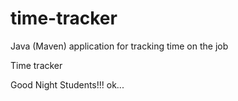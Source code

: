 # time-tracker
Java (Maven) application for tracking time on the job

Time tracker

Good Night Students!!! ok...
